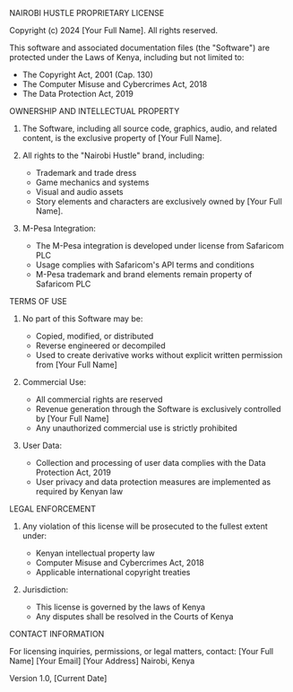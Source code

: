 NAIROBI HUSTLE PROPRIETARY LICENSE

Copyright (c) 2024 [Your Full Name]. All rights reserved.

This software and associated documentation files (the "Software") are protected under the Laws of Kenya, including but not limited to:
- The Copyright Act, 2001 (Cap. 130)
- The Computer Misuse and Cybercrimes Act, 2018
- The Data Protection Act, 2019

OWNERSHIP AND INTELLECTUAL PROPERTY

1. The Software, including all source code, graphics, audio, and related content, is the exclusive property of [Your Full Name].

2. All rights to the "Nairobi Hustle" brand, including:
   - Trademark and trade dress
   - Game mechanics and systems
   - Visual and audio assets
   - Story elements and characters
   are exclusively owned by [Your Full Name].

3. M-Pesa Integration:
   - The M-Pesa integration is developed under license from Safaricom PLC
   - Usage complies with Safaricom's API terms and conditions
   - M-Pesa trademark and brand elements remain property of Safaricom PLC

TERMS OF USE

1. No part of this Software may be:
   - Copied, modified, or distributed
   - Reverse engineered or decompiled
   - Used to create derivative works
   without explicit written permission from [Your Full Name]

2. Commercial Use:
   - All commercial rights are reserved
   - Revenue generation through the Software is exclusively controlled by [Your Full Name]
   - Any unauthorized commercial use is strictly prohibited

3. User Data:
   - Collection and processing of user data complies with the Data Protection Act, 2019
   - User privacy and data protection measures are implemented as required by Kenyan law

LEGAL ENFORCEMENT

1. Any violation of this license will be prosecuted to the fullest extent under:
   - Kenyan intellectual property law
   - Computer Misuse and Cybercrimes Act, 2018
   - Applicable international copyright treaties

2. Jurisdiction:
   - This license is governed by the laws of Kenya
   - Any disputes shall be resolved in the Courts of Kenya

CONTACT INFORMATION

For licensing inquiries, permissions, or legal matters, contact:
[Your Full Name]
[Your Email]
[Your Address]
Nairobi, Kenya

Version 1.0, [Current Date] 